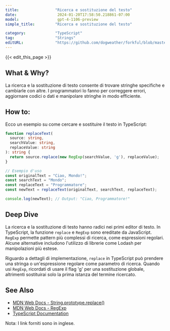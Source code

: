 ```yaml
---
title:                "Ricerca e sostituzione del testo"
date:                  2024-01-20T17:58:50.218861-07:00
model:                 gpt-4-1106-preview
simple_title:         "Ricerca e sostituzione del testo"

category:             "TypeScript"
tag:                  "Strings"
editURL:              "https://github.com/dogweather/forkful/blob/master/content/it/typescript/searching-and-replacing-text.md"
---
```


{{< edit_this_page >}}

## What & Why?
La ricerca e la sostituzione di testo consente di trovare stringhe specifiche e cambiarle con altre. I programmatori lo fanno per correggere errori, aggiornare codici o dati e manipolare stringhe in modo efficiente.

## How to:
Ecco un esempio su come cercare e sostituire il testo in TypeScript:

```TypeScript
function replaceText(
  source: string, 
  searchValue: string, 
  replaceValue: string
): string {
  return source.replace(new RegExp(searchValue, 'g'), replaceValue);
}

// Esempio d'uso
const originalText = "Ciao, Mondo!";
const searchText = "Mondo";
const replaceText = "Programmatore";
const newText = replaceText(originalText, searchText, replaceText);

console.log(newText); // Output: "Ciao, Programmatore!"
```

## Deep Dive
La ricerca e la sostituzione di testo hanno radici nei primi editor di testo. In TypeScript, la funzione `replace` e `RegExp` sono ereditate da JavaScript. `RegExp` permette pattern più complessi di ricerca, come espressioni regolari. Alcune alternative includono l'utilizzo di librerie come Lodash per manipolazioni più estese.

Riguardo a dettagli di implementazione, `replace` in TypeScript può prendere una stringa o un'espressione regolare come parametro di ricerca. Quando usi `RegExp`, ricordati di usare il flag 'g' per una sostituzione globale, altrimenti sostituirai solo la prima istanza del termine ricercato.

## See Also
- [MDN Web Docs - String.prototype.replace()](https://developer.mozilla.org/en-US/docs/Web/JavaScript/Reference/Global_Objects/String/replace)
- [MDN Web Docs - RegExp](https://developer.mozilla.org/en-US/docs/Web/JavaScript/Reference/Global_Objects/RegExp)
- [TypeScript Documentation](https://www.typescriptlang.org/docs/)

Nota: I link forniti sono in inglese.
